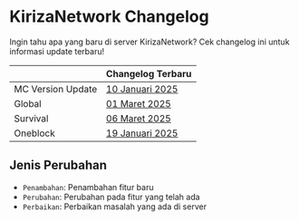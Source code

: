 # KirizaNetwork Changelog

Ingin tahu apa yang baru di server KirizaNetwork? Cek changelog ini untuk informasi update terbaru!

|                   | Changelog Terbaru                                    |
|-------------------|------------------------------------------------------|
| MC Version Update | [10 Januari 2025](changelogs/mc/2025-01-10.md)       |
| Global            | [01 Maret 2025](changelogs/global/2025-03-01.md)     |
| Survival          | [06 Maret 2025](changelogs/survival/2025-03-06.md)   |
| Oneblock          | [19 Januari 2025](changelogs/oneblock/2025-01-19.md) |

## Jenis Perubahan

- `Penambahan`: Penambahan fitur baru
- `Perubahan`: Perubahan pada fitur yang telah ada
- `Perbaikan`: Perbaikan masalah yang ada di server